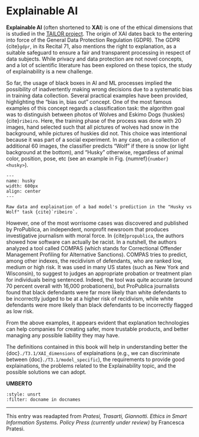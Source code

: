 # Explainable AI

<!--- This is a comment -->

**Explainable AI** (often shortened to **XAI**) is one of the ethical dimensions that is studied in the <a href="https://tailor-network.eu/">TAILOR project</a>.
The origin of XAI dates back to the entering into force of the General Data Protection Regulation (GDPR).
The GDPR {cite}`gdpr`, in its Recital 71, also mentions the right to explanation, as a suitable safeguard to ensure a fair and transparent processing in respect of data subjects. While privacy and data protection are not novel concepts, and a lot of scientific literature has been explored on these topics, the study of explainability is a new challenge.

So far, the usage of black boxes in AI and ML processes implied the possibility of inadvertently making wrong decisions due to a systematic bias in training data collection. Several practical examples have been provided, highlighting the “bias in, bias out” concept. One of the most famous examples of this concept regards a classification task: the algorithm goal was to distinguish between photos of Wolves and Eskimo Dogs (huskies) {cite}`ribeiro`. Here, the training phase of the process was done with 20 images, hand selected such that all pictures of wolves had snow in the background, while pictures of huskies did not. This choice was intentional because it was part of a social experiment. In any case, on a collection of additional 60 images, the classifier predicts “Wolf” if there is snow (or light background at the bottom), and “Husky” otherwise, regardless of animal color, position, pose, etc (see an example in Fig. {numref}`{number} <husky>`).

```{figure} ./T3.1_husky.png
---
name: husky
width: 600px
align: center
---

Raw data and explaination of a bad model's prediction in the "Husky vs Wolf" task {cite}`ribeiro`.
```

However, one of the most worrisome cases was discovered and published by ProPublica, an independent, nonprofit newsroom that produces investigative journalism with moral force. In {cite}`propublica`, the authors showed how software can actually be racist. In a nutshell, the authors analyzed a tool called COMPAS (which stands for Correctional Offender Management Profiling for Alternative Sanctions). COMPAS tries to predict, among other indexes, the recidivism of defendants, who are ranked low, medium or high risk. It was used in many US states (such as New York and Wisconsin), to suggest to judges an appropriate probation or treatment plan for individuals being sentenced. Indeed, the tool was quite accurate (around 70 percent overall with 16,000 probationers), but ProPublica journalists found that black defendants were far more likely than white defendants to be incorrectly judged to be at a higher risk of recidivism, while white defendants were more likely than black defendants to be incorrectly flagged as low risk.

From the above examples, it appears evident that explanation technologies can help companies for creating safer, more trustable products, and better managing any possible liability they may have.

The definitions contained in this book will help in understanding better the {doc}`./T3.1/XAI_dimensions` of explainations (e.g., we can discriminate between {doc}`./T3.1/model_specific`), the requirements to provide good explainations, the problems related to the Explainability topic, and the possible solutions we can adopt.


**UMBERTO**




```{bibliography}
:style: unsrt
:filter: docname in docnames
```

---

This entry was readapted from *Pratesi, Trasarti, Giannotti. Ethics in Smart Information Systems. Policy Press (currently under review)* by Francesca Pratesi.


<!---
{footcite}`propublica`
```{footbibliography}
```
for the biblography

[^note]
[^note]: This is a note
-->


